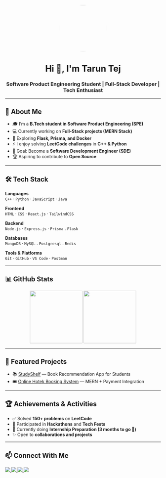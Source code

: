 <p align="center">
  <img src="https://avatars.githubusercontent.com/your-username" width="150" style="border-radius:50%;" />
</p>

<h1 align="center">Hi 👋, I'm Tarun Tej</h1>
<h3 align="center">Software Product Engineering Student | Full-Stack Developer | Tech Enthusiast</h3>

---

## 🚀 About Me  
- 🎓 I’m a **B.Tech student in Software Product Engineering (SPE)**  
- 💻 Currently working on **Full-Stack projects (MERN Stack)**  
- 🌱 Exploring **Flask, Prisma, and Docker**  
- ⚡ I enjoy solving **LeetCode challenges** in **C++ & Python**  
- 🎯 Goal: Become a **Software Development Engineer (SDE)**  
- 🏆 Aspiring to contribute to **Open Source**  

---

## 🛠️ Tech Stack  
**Languages**  
`C++` · `Python` · `JavaScript` · `Java`  

**Frontend**  
`HTML` · `CSS` · `React.js` · `TailwindCSS`  

**Backend**  
`Node.js` · `Express.js` · `Prisma` . `Flask`

**Databases**  
`MongoDB` · `MySQL` . `Postgresql` . `Redis`

**Tools & Platforms**  
`Git` · `GitHub` · `VS Code` · `Postman`

---

## 📊 GitHub Stats  
<p align="center">
  <img src="https://github-readme-stats.vercel.app/api?username=your-username&show_icons=true&theme=tokyonight" height="170"/>
  <img src="https://github-readme-stats.vercel.app/api/top-langs/?username=your-username&layout=compact&theme=tokyonight" height="170"/>
</p>

---

## 🌟 Featured Projects    
- 📚 [StudyShelf]([https://github.com/your-username/studyshelf](https://github.com/kalviumcommunity/s81_tarun_StudyShelf.git)) — Book Recommendation App for Students  
- 🎟️ [Online Hotek Booking System]([https://github.com/your-username/ticket-booking](https://github.com/Tarun-tej-2007/gotickets.git)) — MERN + Payment Integration   

---

## 🏆 Achievements & Activities  
- ✅ Solved **150+ problems** on **LeetCode**  
- 🎤 Participated in **Hackathons** and **Tech Fests**  
- 📜 Currently doing **Internship Preparation (3 months to go 🚀)**  
- ✨ Open to **collaborations and projects**  

---

## 📫 Connect With Me  
<p align="left">
  <a href="https://www.linkedin.com/in/tarun-tej-b8a102344/" target="_blank">
    <img src="https://img.shields.io/badge/-LinkedIn-blue?logo=Linkedin&logoColor=white">
  </a>
  <a href="mailto:taruntej947@gmail.com">
    <img src="https://img.shields.io/badge/-Email-red?logo=gmail&logoColor=white">
  </a>
  <a href="https://leetcode.com/u/tarun_tej_kondeti/" target="_blank">
    <img src="https://img.shields.io/badge/-LeetCode-black?logo=LeetCode&logoColor=yellow">
  </a>
  <a href="https://github.com/Tarun-Tej-2007" target="_blank">
    <img src="https://img.shields.io/badge/-GitHub-181717?logo=github&logoColor=white">
  </a>
</p>
